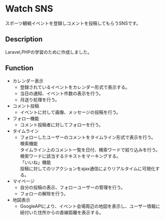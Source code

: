 # Watch SNS
スポーツ観戦イベントを登録しコメントを投稿してもらうSNSです。

## Description
Laravel,PHPの学習のために作成しました。  

## Function
* カレンダー表示  
  - 登録されているイベントをカレンダー形式で表示する。  
  - 当日の通知、イベント件数の表示を行う。  
  - 月送り処理を行う。  
* コメント投稿  
  - イベントに対して画像、メッセージの投稿を行う。  
* フォロー機能  
  - コメント投稿者に対してフォローを行う。  
* タイムライン  
  - フォローしたユーザーのコメントをタイムライン形式で表示を行う。  
    検索機能  
        タイムライン上のコメント一覧を日付、検索ワードで絞り込みを行う。  
        検索ワードに該当するテキストをマーキングする。  
    「いいね」機能  
        投稿に対してのリアクションをajax通信によりリアルタイムに可視化する。  
* マイページ  
  - 自分の投稿の表示、フォローユーザーの管理を行う。  
  - フォローの解除を行う。  
* 地図表示  
  - GoogleAPIにより、イベント会場周辺の地図を表示し、ユーザー情報に紐付いた住所からの直線距離を表示する。  
